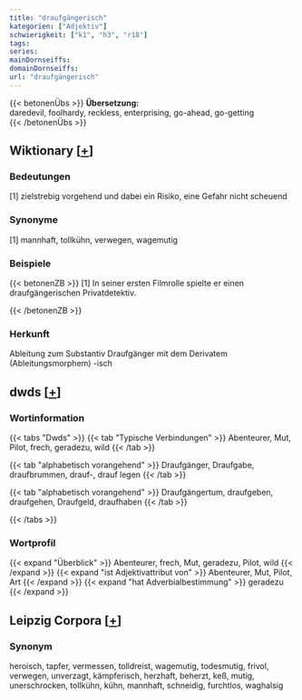 ```yaml
---
title: "draufgängerisch"
kategorien: ["Adjektiv"]
schwierigkeit: ["k1", "h3", "r18"]
tags:
series:
mainDornseiffs:
domainDornseiffs:
url: "draufgängerisch"
---
```


{{< betonenÜbs >}}
**Übersetzung:**  
daredevil, foolhardy, reckless, enterprising, go-ahead, go-getting  
{{< /betonenÜbs >}}

## Wiktionary [[+](https://de.wiktionary.org/wiki/draufgängerisch)]

### Bedeutungen
[1] zielstrebig vorgehend und dabei ein Risiko, eine Gefahr nicht scheuend  

### Synonyme
[1] mannhaft, tollkühn, verwegen, wagemutig  

### Beispiele
{{< betonenZB >}}
[1] In seiner ersten Filmrolle spielte er einen draufgängerischen Privatdetektiv.  

{{< /betonenZB >}}
### Herkunft
Ableitung zum Substantiv Draufgänger mit dem Derivatem (Ableitungsmorphem) -isch  



## dwds [[+](https://www.dwds.de/wb/draufgängerisch)]

### Wortinformation
{{< tabs "Dwds" >}}
{{< tab "Typische Verbindungen" >}}
Abenteurer, Mut, Pilot, frech, geradezu, wild
{{< /tab >}}

{{< tab "alphabetisch vorangehend" >}}
Draufgänger, Draufgabe, draufbrummen, drauf-, drauf legen
{{< /tab >}}

{{< tab "alphabetisch vorangehend" >}}
Draufgängertum, draufgeben, draufgehen, Draufgeld, draufhaben
{{< /tab >}}

{{< /tabs >}}

### Wortprofil
{{< expand "Überblick" >}} Abenteurer, frech, Mut, geradezu, Pilot, wild {{< /expand >}}
{{< expand "ist Adjektivattribut von" >}} Abenteurer, Mut, Pilot, Art {{< /expand >}}
{{< expand "hat Adverbialbestimmung" >}} geradezu {{< /expand >}}

## Leipzig Corpora [[+](https://corpora.uni-leipzig.de/en/res?word=draufgängerisch&corpusId=deu_newscrawl-public_2018)]


### Synonym
heroisch, tapfer, vermessen, tolldreist, wagemutig, todesmutig, frivol, verwegen, unverzagt, kämpferisch, herzhaft, beherzt, keß, mutig, unerschrocken, tollkühn, kühn, mannhaft, schneidig, furchtlos, waghalsig

